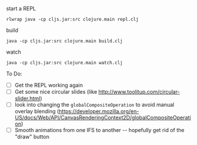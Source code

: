start a REPL

    rlwrap java -cp cljs.jar:src clojure.main repl.clj

build

    java -cp cljs.jar:src clojure.main build.clj

watch

    java -cp cljs.jar:src clojure.main watch.clj

To Do:

* [ ] Get the REPL working again
* [ ] Get some nice circular slides (like http://www.toolitup.com/circular-slider.html)
* [ ] look into changing the `globalCompositeOperation` to avoid manual overlay blending (https://developer.mozilla.org/en-US/docs/Web/API/CanvasRenderingContext2D/globalCompositeOperation)
* [ ] Smooth animations from one IFS to another -- hopefully get rid of the "draw" button
